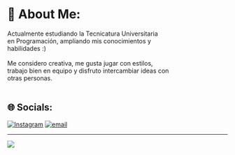# 💫 About Me:
Actualmente estudiando la Tecnicatura Universitaria<br>en Programación, ampliando mis conocimientos y<br>habilidades :)<br><br>Me considero creativa, me gusta jugar con estilos,<br>trabajo bien en equipo y disfruto intercambiar ideas con <br>otras personas.<br><br>


## 🌐 Socials:
[![Instagram](https://img.shields.io/badge/Instagram-%23E4405F.svg?logo=Instagram&logoColor=white)](https://instagram.com/julii.maragliano) [![email](https://img.shields.io/badge/Email-D14836?logo=gmail&logoColor=white)](mailto:julietamaragliano6@gmail.com) 

---
[![](https://visitcount.itsvg.in/api?id=juuulii&icon=0&color=0)](https://visitcount.itsvg.in)

<!-- Proudly created with GPRM ( https://gprm.itsvg.in ) -->
